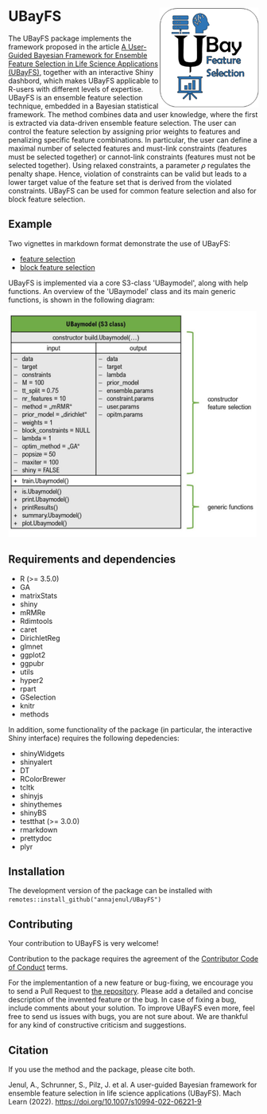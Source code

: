 UBayFS <img src="/inst/shinyApp/UBayFSInteractive/www/logo.png" align ="right" width=200 >
======

The UBayFS package implements the framework proposed in the article [A User-Guided Bayesian Framework for Ensemble Feature Selection in Life Science Applications (UBayFS)](https://link.springer.com/article/10.1007/s10994-022-06221-9), together with an interactive Shiny dashbord, which makes UBayFS applicable to R-users with different levels of expertise. UBayFS is an ensemble feature selection technique, embedded in a Bayesian statistical framework. The method combines data and user knowledge, where the first is extracted via data-driven ensemble feature selection. The user can control the feature selection by assigning prior weights to features and penalizing specific feature combinations. In particular, the user can define a maximal number of selected features and must-link constraints (features must be selected together) or cannot-link constraints (features must not be selected together). Using relaxed constraints, a parameter $\rho$ regulates the penalty shape. Hence, violation of constraints can be valid but leads to a lower target value of the feature set that is derived from the violated constraints. UBayFS can be used for common feature selection and also for block feature selection.

Example
-------

Two vignettes in markdown format demonstrate the use of UBayFS:

* [feature selection](https://github.com/annajenul/UBayFS/tree/master/vignettes/UBayFS.Rmd) 
* [block feature selection](https://github.com/annajenul/UBayFS/tree/master/vignettes/BFS_UBayFS.Rmd)

UBayFS is implemented via a core S3-class 'UBaymodel', along with help functions. An overview of the 'UBaymodel' class and its main generic functions, is shown in the following diagram:

<img src="vignettes/UBay_UML.jpg" width="500"/>

Requirements and dependencies
-----------------------------

- R (>= 3.5.0)
- GA
- matrixStats
- shiny
- mRMRe
- Rdimtools
- caret
- DirichletReg
- glmnet
- ggplot2
- ggpubr
- utils
- hyper2
- rpart
- GSelection
- knitr
- methods


In addition, some functionality of the package (in particular, the interactive Shiny interface) requires the following depedencies:

- shinyWidgets
- shinyalert
- DT
- RColorBrewer
- tcltk
- shinyjs
- shinythemes
- shinyBS
- testthat (>= 3.0.0)
- rmarkdown
- prettydoc
- plyr

Installation
------------
The development version of the package can be installed with \
`remotes::install_github("annajenul/UBayFS")`

Contributing
------------
Your contribution to UBayFS is very welcome! 

Contribution to the package requires the agreement of the [Contributor Code of Conduct](https://github.com/annajenul/UBayFS/blob/master/CODE_OF_CONDUCT.md) terms.

For the implementantion of a new feature or bug-fixing, we encourage you to send a Pull Request to [the repository](https://github.com/annajenul/UBayFS). Please add a detailed and concise description of the invented feature or the bug. In case of fixing a bug, include comments about your solution. To improve UBayFS even more, feel free to send us issues with bugs, you are not sure about. We are thankful for any kind of constructive criticism and suggestions.

Citation
------------
If you use the method and the package, please cite both.

Jenul, A., Schrunner, S., Pilz, J. et al. A user-guided Bayesian framework for ensemble feature selection in life science applications (UBayFS). Mach Learn (2022). https://doi.org/10.1007/s10994-022-06221-9
